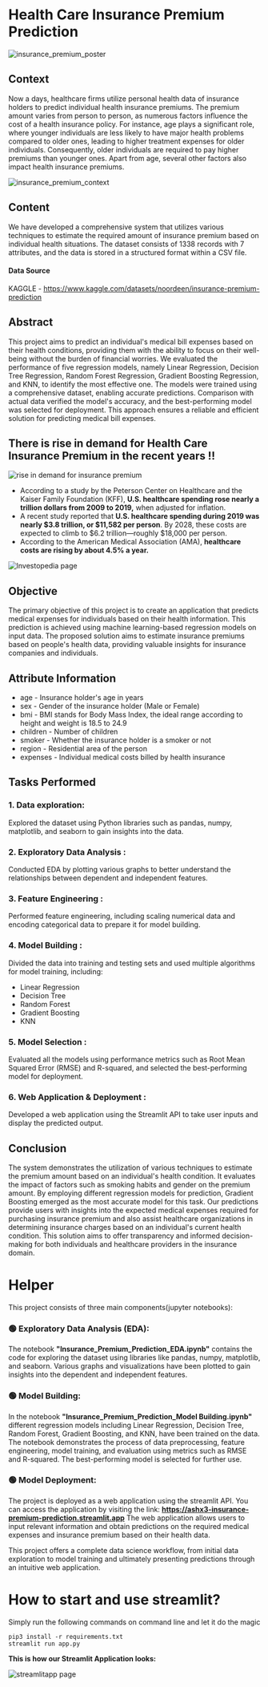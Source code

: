 # Health Care Insurance Premium Prediction

![insurance_premium_poster](/images/insurance_premium_poster.jpg)

## Context
Now a days,  healthcare firms utilize personal health data of insurance holders to predict individual health insurance premiums. The premium amount varies from person to person, as numerous factors influence the cost of a health insurance policy. For instance, age plays a significant role, where younger individuals are less likely to have major health problems compared to older ones, leading to higher treatment expenses for older individuals. Consequently, older individuals are required to pay higher premiums than younger ones. Apart from age, several other factors also impact health insurance premiums.

![insurance_premium_context](/images/insurance_premium_context.jpg)

## Content
We have developed a comprehensive system that utilizes various techniques to estimate the required amount of insurance premium based on individual health situations. The dataset consists of 1338 records with 7 attributes, and the data is stored in a structured format within a CSV file.

#### Data Source
KAGGLE - https://www.kaggle.com/datasets/noordeen/insurance-premium-prediction

## Abstract
This project aims to predict an individual's medical bill expenses based on their health conditions, providing them with the ability to focus on their well-being without the burden of financial worries. We evaluated the performance of five regression models, namely Linear Regression, Decision Tree Regression, Random Forest Regression, Gradient Boosting Regression, and KNN, to identify the most effective one. The models were trained using a comprehensive dataset, enabling accurate predictions. Comparison with actual data verified the model's accuracy, and the best-performing model was selected for deployment. This approach ensures a reliable and efficient solution for predicting medical bill expenses.

## __There is rise in demand for Health Care Insurance Premium in the recent years !!__

![rise in demand for insurance premium](/images/rising_demand.jpg)

- According to a study by the Peterson Center on Healthcare and the Kaiser Family Foundation (KFF), __U.S. healthcare spending rose nearly a trillion dollars from 2009 to 2019,__ when adjusted for inflation.
- A recent study reported that __U.S. healthcare spending during 2019 was nearly $3.8 trillion, or $11,582 per person__. By 2028, these costs are expected to climb to $6.2 trillion—roughly $18,000 per person.
- According to the American Medical Association (AMA), __healthcare costs are rising by about 4.5% a year.__

![Investopedia page](/images/rising_cost_insurance.jpg)

## Objective
The primary objective of this project is to create an application that predicts medical expenses for individuals based on their health information. This prediction is achieved using machine learning-based regression models on input data. The proposed solution aims to estimate insurance premiums based on people's health data, providing valuable insights for insurance companies and individuals.

## Attribute Information
- age - Insurance holder's age in years
- sex - Gender of the insurance holder (Male or Female)
- bmi - BMI stands for Body Mass Index, the ideal range according to height and weight is 18.5 to 24.9
- children - Number of children
- smoker - Whether the insurance holder is a smoker or not
- region - Residential area of the person
- expenses - Individual medical costs billed by health insurance

## Tasks Performed
### 1. Data exploration: 
Explored the dataset using Python libraries such as pandas, numpy, matplotlib, and seaborn to gain insights into the data.

### 2. Exploratory Data Analysis : 
Conducted EDA by plotting various graphs to better understand the relationships between dependent and independent features.

### 3. Feature Engineering : 
Performed feature engineering, including scaling numerical data and encoding categorical data to prepare it for model building.

### 4. Model Building : 
Divided the data into training and testing sets and used multiple algorithms for model training, including:<br>
- Linear Regression
- Decision Tree
- Random Forest
- Gradient Boosting
- KNN

### 5. Model Selection : 
Evaluated all the models using performance metrics such as Root Mean Squared Error (RMSE) and R-squared, and selected the best-performing model for deployment.

### 6. Web Application & Deployment : 
Developed a web application using the Streamlit API to take user inputs and display the predicted output.

## Conclusion
The system demonstrates the utilization of various techniques to estimate the premium amount based on an individual's health condition. It evaluates the impact of factors such as smoking habits and gender on the premium amount. By employing different regression models for prediction, Gradient Boosting emerged as the most accurate model for this task. Our predictions provide users with insights into the expected medical expenses required for purchasing insurance premium and also assist healthcare organizations in determining insurance charges based on an individual's current health condition. This solution aims to offer transparency and informed decision-making for both individuals and healthcare providers in the insurance domain.

# Helper
This project consists of three main components(jupyter notebooks):

### 🟢 Exploratory Data Analysis (EDA):
The notebook __"Insurance_Premium_Prediction_EDA.ipynb"__ contains the code for exploring the dataset using libraries like pandas, numpy, matplotlib, and seaborn. Various graphs and visualizations have been plotted to gain insights into the dependent and independent features.
### 🟢 Model Building:
In the notebook __"Insurance_Premium_Prediction_Model Building.ipynb"__ different regression models including Linear Regression, Decision Tree, Random Forest, Gradient Boosting, and KNN, have been trained on the data. The notebook demonstrates the process of data preprocessing, feature engineering, model training, and evaluation using metrics such as RMSE and R-squared. The best-performing model is selected for further use.
### 🟢 Model Deployment:
The project is deployed as a web application using the streamlit API. You can access the application by visiting the link: __https://ashx3-insurance-premium-prediction.streamlit.app__ The web application allows users to input relevant information and obtain predictions on the required medical expenses and insurance premium based on their health data.

This project offers a complete data science workflow, from initial data exploration to model training and ultimately presenting predictions through an intuitive web application.

# How to start and use streamlit?

Simply run the following commands on command line and let it do the magic
```
pip3 install -r requirements.txt
streamlit run app.py
```

__This is how our Streamlit Application looks:__

![streamlitapp page](/images/app_1.jpg)
